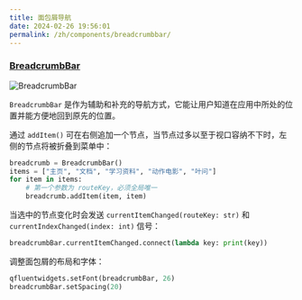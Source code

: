 ```yaml
---
title: 面包屑导航
date: 2024-02-26 19:56:01
permalink: /zh/components/breadcrumbbar/
---
```


### [BreadcrumbBar](https://pyqt-fluent-widgets.readthedocs.io/zh-cn/latest/autoapi/qfluentwidgets/components/navigation/breadcrumb/index.html#qfluentwidgets.components.navigation.breadcrumb.BreadcrumbBar)

![BreadcrumbBar](/img/components/breadcrumbbar/BreadCrumbBar.png)

`BreadcrumbBar` 是作为辅助和补充的导航方式，它能让用户知道在应用中所处的位置并能方便地回到原先的位置。

通过 `addItem()` 可在右侧追加一个节点，当节点过多以至于视口容纳不下时，左侧的节点将被折叠到菜单中：

```python
breadcrumb = BreadcrumbBar()
items = ["主页", "文档", "学习资料", "动作电影", "叶问"]
for item in items:
    # 第一个参数为 routeKey，必须全局唯一
    breadcrumb.addItem(item, item)
```

当选中的节点变化时会发送 `currentItemChanged(routeKey: str)` 和 `currentIndexChanged(index: int)` 信号：
```python
breadcrumbBar.currentItemChanged.connect(lambda key: print(key))
```

调整面包屑的布局和字体：
```python
qfluentwidgets.setFont(breadcrumbBar, 26)
breadcrumbBar.setSpacing(20)
```

